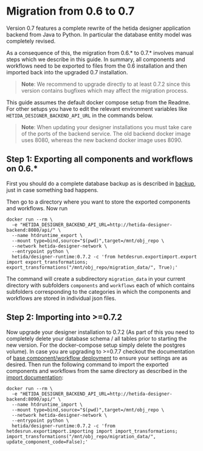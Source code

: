 # Migration from 0.6 to 0.7

Version 0.7 features a complete rewrite of the hetida designer application backend from Java to Python. In particular the database entity model was completely revised.

As a consequence of this, the migration from 0.6.* to 0.7.* involves manual steps which we describe in this guide. In summary, all components and workflows need to be exported to files from the 0.6 installation and then imported back into the upgraded 0.7 installation.

> **Note**: We recommend to upgrade directly to at least 0.7.2 since this version contains bugfixes which may affect the migration process.

This guide assumes the default docker compose setup from the Readme. For other setups you have to edit the relevant environment variables like `HETIDA_DESIGNER_BACKEND_API_URL` in the commands below.

> **Note**: When updating your designer installations you must take care of the ports of the backend service. The old backend docker image uses 8080, whereas the new backend docker image uses 8090.

## Step 1: Exporting all components and workflows on 0.6.*

First you should do a complete database backup as is described in [backup](./backup.md), just in case something bad happens.

Then go to a directory where you want to store the exported components and workflows.
Now run 

```shell
docker run --rm \
  -e "HETIDA_DESIGNER_BACKEND_API_URL=http://hetida-designer-backend:8080/api/" \
  --name htdruntime_export \
  --mount type=bind,source="$(pwd)",target=/mnt/obj_repo \
  --network hetida-designer-network \
  --entrypoint python \
  hetida/designer-runtime:0.7.2 -c 'from hetdesrun.exportimport.export import export_transformations; export_transformations("/mnt/obj_repo/migration_data/", True);'
```

The command will create a subdirectory `migration_data` in your current directory with subfolders `components` and `workflows` each of which contains subfolders corresponding to the categories in which the components and workflows are stored in individual json files.

## Step 2: Importing into >=0.7.2

Now upgrade your designer installation to 0.7.2 (As part of this you need to completely delete your database schema / all tables prior to starting the new version. For the docker-compose setup simply delete the postgres volume). In case you are upgrading to >=0.7.7 checkout the documentation of [base component/workflow deployment](./base_component_deployment.md) to ensure your settings are as desired. Then run the following command to import the exported components and workflows from the same directory as described in the [import documentation](./import_export.md):

```shell
docker run --rm \
  -e "HETIDA_DESIGNER_BACKEND_API_URL=http://hetida-designer-backend:8090/api/" \
  --name htdruntime_import \
  --mount type=bind,source="$(pwd)",target=/mnt/obj_repo \
  --network hetida-designer-network \
  --entrypoint python \
  hetida/designer-runtime:0.7.2 -c 'from hetdesrun.exportimport.importing import import_transformations; import_transformations("/mnt/obj_repo/migration_data/", update_component_code=False);'
```

